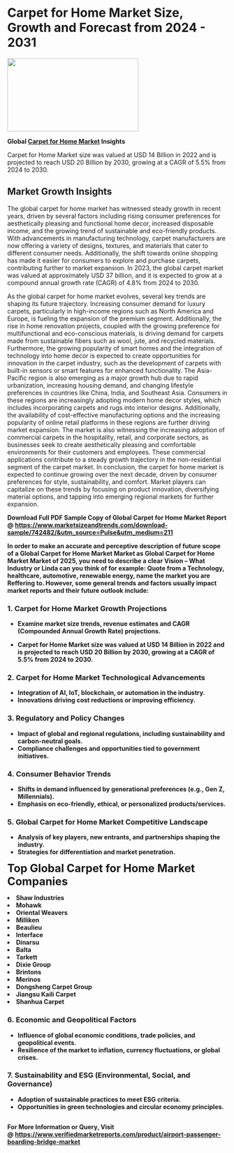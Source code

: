 <H1>Carpet for Home Market Size, Growth and Forecast from 2024 - 2031</H1><img class="aligncenter size-medium wp-image-584254" src="https://thirdeyenews.in/wp-content/uploads/2024/09/Global-Market-Research-300x168.jpeg" alt="" width="300" height="168" /><p><strong>Global&nbsp;<a href="https://www.marketsizeandtrends.com/download-sample/742482/&amp;utm_source=Pulse&amp;utm_medium=211">Carpet for Home Market</a> Insights</strong></p><p>Carpet for Home Market size was valued at USD 14 Billion in 2022 and is projected to reach USD 20 Billion by 2030, growing at a CAGR of 5.5% from 2024 to 2030.</p><p><h2>Market Growth Insights</h2> <p>The global carpet for home market has witnessed steady growth in recent years, driven by several factors including rising consumer preferences for aesthetically pleasing and functional home decor, increased disposable income, and the growing trend of sustainable and eco-friendly products. With advancements in manufacturing technology, carpet manufacturers are now offering a variety of designs, textures, and materials that cater to different consumer needs. Additionally, the shift towards online shopping has made it easier for consumers to explore and purchase carpets, contributing further to market expansion. In 2023, the global carpet market was valued at approximately USD 37 billion, and it is expected to grow at a compound annual growth rate (CAGR) of 4.8% from 2024 to 2030.</p> <p><strong></strong></p> <p>As the global carpet for home market evolves, several key trends are shaping its future trajectory. Increasing consumer demand for luxury carpets, particularly in high-income regions such as North America and Europe, is fueling the expansion of the premium segment. Additionally, the rise in home renovation projects, coupled with the growing preference for multifunctional and eco-conscious materials, is driving demand for carpets made from sustainable fibers such as wool, jute, and recycled materials. Furthermore, the growing popularity of smart homes and the integration of technology into home decor is expected to create opportunities for innovation in the carpet industry, such as the development of carpets with built-in sensors or smart features for enhanced functionality. The Asia-Pacific region is also emerging as a major growth hub due to rapid urbanization, increasing housing demand, and changing lifestyle preferences in countries like China, India, and Southeast Asia. Consumers in these regions are increasingly adopting modern home decor styles, which includes incorporating carpets and rugs into interior designs. Additionally, the availability of cost-effective manufacturing options and the increasing popularity of online retail platforms in these regions are further driving market expansion. The market is also witnessing the increasing adoption of commercial carpets in the hospitality, retail, and corporate sectors, as businesses seek to create aesthetically pleasing and comfortable environments for their customers and employees. These commercial applications contribute to a steady growth trajectory in the non-residential segment of the carpet market. In conclusion, the carpet for home market is expected to continue growing over the next decade, driven by consumer preferences for style, sustainability, and comfort. Market players can capitalize on these trends by focusing on product innovation, diversifying material options, and tapping into emerging regional markets for further expansion. <p><strong></p><p><span class=""><strong>Download Full PDF Sample Copy of Global Carpet for Home Market Report</strong> @ <a href="https://www.marketsizeandtrends.com/download-sample/742482/&amp;utm_source=Pulse&amp;utm_medium=211" target="_blank">https://www.marketsizeandtrends.com/download-sample/742482/&amp;utm_source=Pulse&amp;utm_medium=211</a></span></p><p>In order to make an accurate and perceptive description of future scope of a Global&nbsp;Carpet for Home Market Market as Global&nbsp;Carpet for Home Market Market of 2025, you need to describe a clear Vision &ndash; What Industry or Linda can you think of for example: Quote from a Technology, healthcare, automotive, renewable energy, name the market you are Reffering to. However, some general trends and factors usually impact market reports and their future outlook include:</p><h3>1.&nbsp;<strong>Carpet for Home Market Growth Projections</strong></h3><ul><li>Examine market size trends, revenue estimates and CAGR (Compounded Annual Growth Rate) projections.</li><li><p>Carpet for Home Market size was valued at USD 14 Billion in 2022 and is projected to reach USD 20 Billion by 2030, growing at a CAGR of 5.5% from 2024 to 2030.</p></li></ul><h3>2.&nbsp;<strong>Carpet for Home Market Technological Advancements</strong></h3><ul><li>Integration of AI, IoT, blockchain, or automation in the industry.</li><li>Innovations driving cost reductions or improving efficiency.</li></ul><h3>3.&nbsp;<strong>Regulatory and Policy Changes</strong></h3><ul><li>Impact of global and regional regulations, including sustainability and carbon-neutral goals.</li><li>Compliance challenges and opportunities tied to government initiatives.</li></ul><h3>4.&nbsp;<strong>Consumer Behavior Trends</strong></h3><ul><li>Shifts in demand influenced by generational preferences (e.g., Gen Z, Millennials).</li><li>Emphasis on eco-friendly, ethical, or personalized products/services.</li></ul><h3>5.&nbsp;<strong>Global Carpet for Home Market Competitive Landscape</strong></h3><ul><li>Analysis of key players, new entrants, and partnerships shaping the industry.</li><li>Strategies for differentiation and market penetration.</li></ul><p data-pm-slice="1 1 []"><span style="color: inherit; font-family: inherit; font-size: 25px;">Top Global Carpet for Home Market Companies</span></p><div class="" data-test-id=""><p><li>Shaw Industries</li><li> Mohawk</li><li> Oriental Weavers</li><li> Milliken</li><li> Beaulieu</li><li> Interface</li><li> Dinarsu</li><li> Balta</li><li> Tarkett</li><li> Dixie Group</li><li> Brintons</li><li> Merinos</li><li> Dongsheng Carpet Group</li><li> Jiangsu Kaili Carpet</li><li> Shanhua Carpet</li></p></div><h3>6.&nbsp;<strong>Economic and Geopolitical Factors</strong></h3><ul><li>Influence of global economic conditions, trade policies, and geopolitical events.</li><li>Resilience of the market to inflation, currency fluctuations, or global crises.</li></ul><h3>7.&nbsp;<strong>Sustainability and ESG (Environmental, Social, and Governance)</strong></h3><ul><li>Adoption of sustainable practices to meet ESG criteria.</li><li>Opportunities in green technologies and circular economy principles.</li></ul><h2><strong style="font-size: 14px;">For More Information or Query, Visit @&nbsp;</strong><a style="background-color: #ffffff; font-size: 14px;" href="https://www.marketsizeandtrends.com/report/carpet-for-home-market/" target="_blank">https://www.verifiedmarketreports.com/product/airport-passenger-boarding-bridge-market</a></h2>

